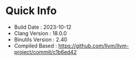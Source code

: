 # Quick Info
* Build Date : 2023-10-12
* Clang Version : 18.0.0
* Binutils Version : 2.40
* Compiled Based : https://github.com/llvm/llvm-project/commit/c1b6ed42
